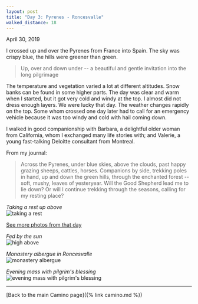 ```yaml
---
layout: post
title: "Day 3: Pyrenes - Roncesvalle"
walked_distance: 18
---
```

April 30, 2019

I crossed up and over the Pyrenes from France into Spain. The sky was crispy blue, the hills were greener than green. 

> Up, over and down under -- a beautiful and gentle invitation into the long pilgrimage

The temperature and vegetation varied a lot at different altitudes. Snow banks can be found in some higher parts. The day was clear and warm when I started, but it got very cold and windy at the top. I almost did not dress enough layers. We were lucky that day. The weather changes rapidly on the top. Some whom crossed one day later had to call for an emergency vehicle because it was too windy and cold with hail coming down. 

I walked in good companionship with Barbara, a delightful older woman from California, whom I exchanged many life stories with; and Valerie, a young fast-talking Deloitte consultant from Montreal.

From my journal:


> Across the Pyrenes, under blue skies, above the clouds, past happy grazing sheeps, cattles, horses. Companions by side, trekking poles in hand, up and down the green hills, through the enchanted forest -- soft, mushy, leaves of yesteryear. Will the Good Shepherd lead me to lie down? Or will I continue trekking through the seasons, calling for my resting place?

*Taking a rest up above*  
![taking a rest](https://lh3.googleusercontent.com/DOGZxamXwFn-HOCbli6gxQDATC26zkJdKFWOcQgxLpOpRjd2IyjWxDDyx2o0iXIjNHstK_7oXmxKgjMjf83rmx6oqR3HUfWXJTOvv1GutQPWtdSHPdnl0YYNK482mmjR88MuLWABrcL-9d5gt5Un63y9ojSgcI9Iy2NXPqFWpjnA2fUJhOzZdGsvdKXLSug0DcFmUgAd_GA_igJTmHQltfT2RJp0ABgeWagsAZM1JNsENx-j4sZFSnvVdlFKaZsPNOxoL2AOdP-aKZDY5dPaA53wesKtl9XagYbC_p4HgqJgEwsAhztuoHFCZInGxKjPKrDkh-CmKUDfZRwQx26tWaimpISWwSMzvSdyniYNG6Mei5XjsDmxwLG6DaPPGvQf-uDnRolFiC536uEDZBHyKsvz8NDzr-mecFcRW-MJVfOV_i-eOFD-tOHEQ6FuAd1GY2jUq0mVnDkvIgAEiMm_-SfY8nAh2SJYS0i8Z3nw6DT79ppFUqVMNtqPVsKZvzeTqZF5Ja06cRtxJN-fd7rxqaspWrzm4xwyE3WtBf6RoSSjW6TwGOGNlYX2l5HGRuzmn7_XHH5bRvgd7S_0psJqHofVO1LbRvTJGDmL91P7Q-UhiMK7-7A5WxfmebSRiRY4l0u5IS0ePsviV_zAEcwX8ij72x3xrSHrCNqw2TDzKaeZsZl8aD7x2PEHo70R8NUN0NWNj04f7R99vfYOdt8y6wOScOxCjPk8pknJovuHFKjWf6-nnr5bPmY=w1840-h1036-no)

[See more photos from that day](https://photos.app.goo.gl/8uXVTNTrUA3rZsTZ9)

*Fed by the sun*  
![high above](https://lh3.googleusercontent.com/60pVaIIM4TaNS_XDykuEbmfbJBL7JlhiAvE3SJVKJEuEYTfvsaJ9A-uxd6vxGgRXZQg7P0ixP6UKT9XmncLbGgkgCmFCIKanatchifYdCzW0xrRiDiYnU_mJLHvl2MdJ9dV4DunZr2HT6U0MFjJkDDTnkHPQ_N-vwpNlC8_NST85L2-gup4tVvSaTW2MO4QQnlqLfpKTHF5CcPSd1dcFUQEFU6h2zPVq-lsom1dQO4X3wp8w6zDw2rLzDaz-rMZCagcuXf6SM7fwNvalOG6G8MHfUVX2NRQTn8Uwyi8gIeZLa8-KEBogrPKS_TnxM4Qt-0ifFkK_EeGIHzZ2jgfE1aS7Dp7cpkOAiHMUp2QIxYTJOQTSxP5uzRWOhrXA72KkfgZsCdKz081QhyiBnEnn7lHm4dqS4LiJ0Mt1PnYT7YO8nk63rgrzDdzCU3kcmUygUShhb48zP1FEKMBjwZLlcPB7sVpSFOqj5-w685D3CmkXRAngedlxZjfHtxWX6mid3n5x2fczzAybAIALrt196qHQ9zG1MdvhzO0wto7kPeHANf28FSP6-m1mLFKa_fqZs6OU9Fm_w7Jq-8BSMj1ph33IV3X59Odym1gksF4rP_2mHcq2NgRTLkK6u1ccYnZ7ESErSqnAyTaUnCRNZ7JzVh8RPsUwuo_vXPJpCji407UamJ_Ew6R0UAYId0cLbl52rEIRBlChCeDl8i4XiP1KdMttnRjMXYXJ3i9ZDZqE0-U3PRlmOJKSjsI=w1840-h1036-no)

*Monastery albergue in Roncesvalle*  
![monastery albergue](https://lh3.googleusercontent.com/tu8y8GF98PB-nkzdYDbVrI-K0T5L5i9ZH8ou_IYeG8Z0eeDrDABvUvqZoEjV5EIMwns4kYhGvuIgjmEWdbulf5eGsgL6ObuEDue8sPgbVJoWS4RD7LuZ2AXaYX0uc6Tj-SWO0m7LNoM6KEbA8mANc7LIDmF_DSfiTVyhM5T3eGqAKHp_qFzD4OKtIZDifVpsQ963ETMgH7KbAUenL-NaOZTTymrmpZtrA4qmz-ZhMXCA7FraoeXD-y8HMUnVT_0w53b5Fj7HeXRuq_ElxbQRQuCNp-aOT2CjXj5YGEaZQgNqDd3C6n2OyKO2aOa7m12fe6CrAY-pQA9XlSTOm8l239LiAzdSn7r786tmd3-3tYurB2Z-UQCVOu47U8kD1JUXbvjn1WfoOLs9a5WAb_abOYjNye3UoKNapKrHnMNHs_1dq_tNqR6yq70Jc-Ht2dCa04CVm14Zj9Sv8to6MBT2iPXF1SGm1K2_iOfXUuWr76x96zmm0s9Zc9YDf5fG_UTF_dnZoSpd_5mNR0KYgl-pARx256gB2hn8pefF8mI1QSLI_QrSt2svOTp-ZO1H3vh55bLF06rnGAHND25tCQi77EjMfF29fg3BcUSKZzEQxgFdYtNXhljBx1UL0IwWvaapgIsjKKq3e1GFWY8gElcYFcaGM3x0zwNcOb-ELWyXRI8dJtS32OTDEeeIs3TV9JCHfACr0VnrxPJxLMk1jv1El9Adbs_X-NIQupaMsyQA5kkWqxRdDkiIJF8=w1840-h1036-no)

*Evening mass with pilgrim's blessing*  
![evening mass with pilgrim's blessing](https://lh3.googleusercontent.com/k_89v8JVsFQHphU9cIVPbAtubLOij_4lQeKdRoeT6uoVtLn1wLE2WtenW1W_R-thim3tlMnJWcaLiyqaelNEy326ksji0RedUWGc_H8moqcl5D_wslJDzz54Su8UzVCkpVNGX0mG3ilMVCSgSMdHdyiZG-JgLK2nQB9uOdg8y1oB2jyNtzcGlw8gr07jDhyVoYO9nK0EHFUzVqLzw8N2KOL6IcqtKvJK52SY99d7eCbcfXj4XmTowKSQgp8Ldxgg04SMmunhdCbcGVDSJXwixofQ8LizCf3jd59hOgr82cpX-6LdIfLokGAkSnl-nTP08r8pRMTAiHfdx_jq_Oc_h_2NT8MkIRY8kx-Lx4oph3dNTSfRud75tELboN-eFeLZFtyQ0FkQ6IA-a6rkPKUYwXj08rKi6xZa8OBC9Tn0isCXNg-KXZXMPPZZoBumPgYLt_XoixS4wiib2ouCKqgWcKEFKoOsvpaENPvW_iEHfBvqprly093hEH77oo9-z03-EJdJInjFUjOU4Z2HGMtNJPLJ7wigbpgHuwoXv4sqBpvEc63wrO1CHJ-_tzO5IQeQIsWrCt-AAcLlslQFDtNZs9RJYN5SZmjJGwNWtSK6O3m5kWJF1fNpJdYlWmaFETYVkEbewAtH8D-03BS0Rjxvx7FEwJ_TqpyOfrcSeK1xxWLnnzb8P8wGSrkBuw3oSY65dB6O1-eWR_aZe8Avss2qXV1evbeujR3fzoyIeDLCWglxm7cMw5-0h88=w1840-h1036-no)

---

[Back to the main Camino page]({% link camino.md %})